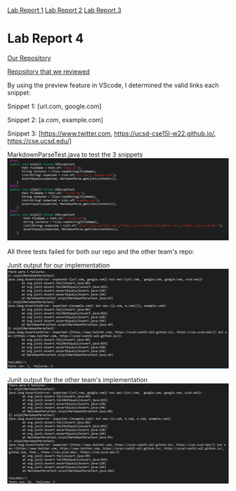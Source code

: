 [Lab Report 1](https://richard21a.github.io/cse15l-lab-reports//lab-report-1-week-2.html)
[Lab Report 2](https://richard21a.github.io/cse15l-lab-reports/lab-report-2-week-4.html)
[Lab Report 3](https://richard21a.github.io/cse15l-lab-reports/lab-report-3/lab-report-3-week-6.html)

# Lab Report 4

[Our Repository](https://github.com/AnniePhan02/CSE15L-Panther)

[Repository that we reviewed](https://github.com/ShashankVenkatramani/markdown-parse/)

By using the preview feature in VScode, I determined the valid links each snippet:

Snippet 1: [url.com, google.com]

Snippet 2: [a.com, example.com]

Snippet 3: [https://www.twitter.com, https://ucsd-cse15l-w22.github.io/, https://cse.ucsd.edu/]

MarkdownParseTest.java to test the 3 snippets
![image](test_panther.png)

All three tests failed for both our repo and the other team's repo:

Junit output for our implementation
![image](testfailpanther.png)

Junit output for the other team's implementation
![image](testfail.png)



